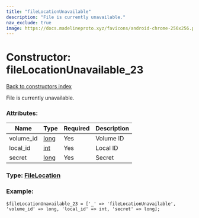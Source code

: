 ```yaml
---
title: "fileLocationUnavailable"
description: "File is currently unavailable."
nav_exclude: true
image: https://docs.madelineproto.xyz/favicons/android-chrome-256x256.png
---
```

# Constructor: fileLocationUnavailable\_23  
[Back to constructors index](/API_docs/constructors/index.html)



File is currently unavailable.

### Attributes:

| Name     |    Type       | Required | Description |
|----------|---------------|----------|-------------|
|volume\_id|[long](/API_docs/types/long.html) | Yes|Volume ID|
|local\_id|[int](/API_docs/types/int.html) | Yes|Local ID|
|secret|[long](/API_docs/types/long.html) | Yes|Secret|



### Type: [FileLocation](/API_docs/types/FileLocation.html)


### Example:

```
$fileLocationUnavailable_23 = ['_' => 'fileLocationUnavailable', 'volume_id' => long, 'local_id' => int, 'secret' => long];
```  
